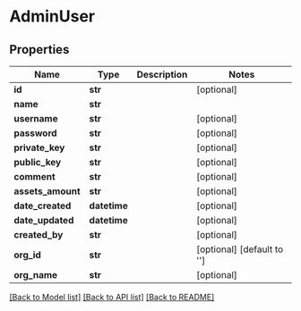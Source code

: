 # AdminUser

## Properties
Name | Type | Description | Notes
------------ | ------------- | ------------- | -------------
**id** | **str** |  | [optional] 
**name** | **str** |  | 
**username** | **str** |  | [optional] 
**password** | **str** |  | [optional] 
**private_key** | **str** |  | [optional] 
**public_key** | **str** |  | [optional] 
**comment** | **str** |  | [optional] 
**assets_amount** | **str** |  | [optional] 
**date_created** | **datetime** |  | [optional] 
**date_updated** | **datetime** |  | [optional] 
**created_by** | **str** |  | [optional] 
**org_id** | **str** |  | [optional] [default to '']
**org_name** | **str** |  | [optional] 

[[Back to Model list]](../README.md#documentation-for-models) [[Back to API list]](../README.md#documentation-for-api-endpoints) [[Back to README]](../README.md)


